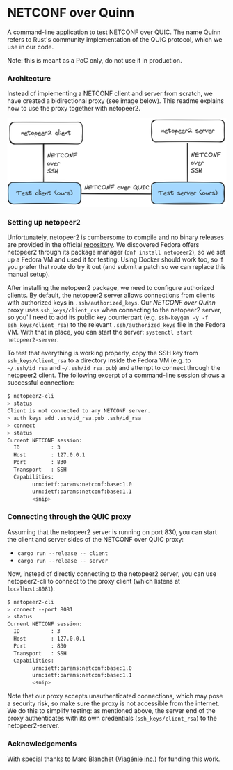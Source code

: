 # NETCONF over Quinn

A command-line application to test NETCONF over QUIC. The name Quinn refers to Rust's community
implementation of the QUIC protocol, which we use in our code.

Note: this is meant as a PoC only, do not use it in production.

### Architecture

Instead of implementing a NETCONF client and server from scratch, we have created a bidirectional
proxy (see image below). This readme explains how to use the proxy together with netopeer2.

![Architecture](images/proxy-architecture.png)

### Setting up netopeer2

Unfortunately, netopeer2 is cumbersome to compile and no binary releases are provided in the
official [repository](https://github.com/CESNET/netopeer2). We discovered Fedora offers netopeer2
through its package manager (`dnf install netopeer2`), so we set up a Fedora VM and used it for
testing. Using Docker should work too, so if you prefer that route do try it out (and submit a patch
so we can replace this manual setup).

After installing the netopeer2 package, we need to configure authorized clients. By default, the
netopeer2 server allows connections from clients with authorized keys in `.ssh/authorized_keys`. Our
_NETCONF over Quinn_ proxy uses `ssh_keys/client_rsa` when connecting to the netopeer2 server, so
you'll need to add its public key counterpart (e.g. `ssh-keygen -y -f ssh_keys/client_rsa`) to the
relevant `.ssh/authorized_keys` file in the Fedora VM. With that in place, you can start the server:
`systemctl start netopeer2-server`.

To test that everything is working properly, copy the SSH key from `ssh_keys/client_rsa` to a
directory inside the Fedora VM (e.g. to `~/.ssh/id_rsa` and `~/.ssh/id_rsa.pub`) and attempt to
connect through the netopeer2 client. The following excerpt of a command-line session shows a
successful connection:

```bash
$ netopeer2-cli
> status
Client is not connected to any NETCONF server.
> auth keys add .ssh/id_rsa.pub .ssh/id_rsa
> connect
> status
Current NETCONF session:
  ID          : 3
  Host        : 127.0.0.1
  Port        : 830
  Transport   : SSH
  Capabilities:
        urn:ietf:params:netconf:base:1.0
        urn:ietf:params:netconf:base:1.1
        <snip>
```

### Connecting through the QUIC proxy

Assuming that the netopeer2 server is running on port 830, you can start the client and server sides
of the NETCONF over QUIC proxy:

- `cargo run --release -- client`
- `cargo run --release -- server`

Now, instead of directly connecting to the netopeer2 server, you can use netopeer2-cli to connect to
the proxy client (which listens at `localhost:8081`):

```bash
$ netopeer2-cli
> connect --port 8081
> status
Current NETCONF session:
  ID          : 3
  Host        : 127.0.0.1
  Port        : 830
  Transport   : SSH
  Capabilities:
        urn:ietf:params:netconf:base:1.0
        urn:ietf:params:netconf:base:1.1
        <snip>
```

Note that our proxy accepts unauthenticated connections, which may pose a security risk, so make
sure the proxy is not accessible from the internet. We do this to simplify testing: as mentioned
above, the server end of the proxy authenticates with its own credentials (`ssh_keys/client_rsa`) to
the netopeer2-server.

### Acknowledgements

With special thanks to Marc Blanchet ([Viagénie inc.](https://www.viagenie.ca/)) for funding this
work.
